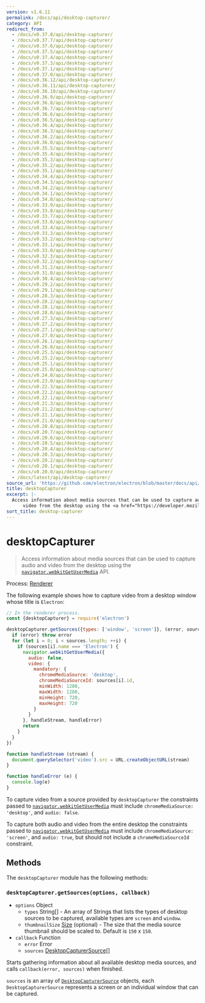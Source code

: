 ```yaml
---
version: v1.6.11
permalink: /docs/api/desktop-capturer/
category: API
redirect_from:
  - /docs/v0.37.8/api/desktop-capturer/
  - /docs/v0.37.7/api/desktop-capturer/
  - /docs/v0.37.6/api/desktop-capturer/
  - /docs/v0.37.5/api/desktop-capturer/
  - /docs/v0.37.4/api/desktop-capturer/
  - /docs/v0.37.3/api/desktop-capturer/
  - /docs/v0.37.1/api/desktop-capturer/
  - /docs/v0.37.0/api/desktop-capturer/
  - /docs/v0.36.12/api/desktop-capturer/
  - /docs/v0.36.11/api/desktop-capturer/
  - /docs/v0.36.10/api/desktop-capturer/
  - /docs/v0.36.9/api/desktop-capturer/
  - /docs/v0.36.8/api/desktop-capturer/
  - /docs/v0.36.7/api/desktop-capturer/
  - /docs/v0.36.6/api/desktop-capturer/
  - /docs/v0.36.5/api/desktop-capturer/
  - /docs/v0.36.4/api/desktop-capturer/
  - /docs/v0.36.3/api/desktop-capturer/
  - /docs/v0.36.2/api/desktop-capturer/
  - /docs/v0.36.0/api/desktop-capturer/
  - /docs/v0.35.5/api/desktop-capturer/
  - /docs/v0.35.4/api/desktop-capturer/
  - /docs/v0.35.3/api/desktop-capturer/
  - /docs/v0.35.2/api/desktop-capturer/
  - /docs/v0.35.1/api/desktop-capturer/
  - /docs/v0.34.4/api/desktop-capturer/
  - /docs/v0.34.3/api/desktop-capturer/
  - /docs/v0.34.2/api/desktop-capturer/
  - /docs/v0.34.1/api/desktop-capturer/
  - /docs/v0.34.0/api/desktop-capturer/
  - /docs/v0.33.9/api/desktop-capturer/
  - /docs/v0.33.8/api/desktop-capturer/
  - /docs/v0.33.7/api/desktop-capturer/
  - /docs/v0.33.6/api/desktop-capturer/
  - /docs/v0.33.4/api/desktop-capturer/
  - /docs/v0.33.3/api/desktop-capturer/
  - /docs/v0.33.2/api/desktop-capturer/
  - /docs/v0.33.1/api/desktop-capturer/
  - /docs/v0.33.0/api/desktop-capturer/
  - /docs/v0.32.3/api/desktop-capturer/
  - /docs/v0.32.2/api/desktop-capturer/
  - /docs/v0.31.2/api/desktop-capturer/
  - /docs/v0.31.0/api/desktop-capturer/
  - /docs/v0.30.4/api/desktop-capturer/
  - /docs/v0.29.2/api/desktop-capturer/
  - /docs/v0.29.1/api/desktop-capturer/
  - /docs/v0.28.3/api/desktop-capturer/
  - /docs/v0.28.2/api/desktop-capturer/
  - /docs/v0.28.1/api/desktop-capturer/
  - /docs/v0.28.0/api/desktop-capturer/
  - /docs/v0.27.3/api/desktop-capturer/
  - /docs/v0.27.2/api/desktop-capturer/
  - /docs/v0.27.1/api/desktop-capturer/
  - /docs/v0.27.0/api/desktop-capturer/
  - /docs/v0.26.1/api/desktop-capturer/
  - /docs/v0.26.0/api/desktop-capturer/
  - /docs/v0.25.3/api/desktop-capturer/
  - /docs/v0.25.2/api/desktop-capturer/
  - /docs/v0.25.1/api/desktop-capturer/
  - /docs/v0.25.0/api/desktop-capturer/
  - /docs/v0.24.0/api/desktop-capturer/
  - /docs/v0.23.0/api/desktop-capturer/
  - /docs/v0.22.3/api/desktop-capturer/
  - /docs/v0.22.2/api/desktop-capturer/
  - /docs/v0.22.1/api/desktop-capturer/
  - /docs/v0.21.3/api/desktop-capturer/
  - /docs/v0.21.2/api/desktop-capturer/
  - /docs/v0.21.1/api/desktop-capturer/
  - /docs/v0.21.0/api/desktop-capturer/
  - /docs/v0.20.8/api/desktop-capturer/
  - /docs/v0.20.7/api/desktop-capturer/
  - /docs/v0.20.6/api/desktop-capturer/
  - /docs/v0.20.5/api/desktop-capturer/
  - /docs/v0.20.4/api/desktop-capturer/
  - /docs/v0.20.3/api/desktop-capturer/
  - /docs/v0.20.2/api/desktop-capturer/
  - /docs/v0.20.1/api/desktop-capturer/
  - /docs/v0.20.0/api/desktop-capturer/
  - /docs/latest/api/desktop-capturer/
source_url: 'https://github.com/electron/electron/blob/master/docs/api/desktop-capturer.md'
title: desktopCapturer
excerpt: |-
  Access information about media sources that can be used to capture audio and
      video from the desktop using the <a href="https://developer.mozilla.org/en/docs/Web/API/Navigator/getUserMedia"><code>navigator.webkitGetUserMedia</code></a> API.
sort_title: desktop-capturer
---
```




<!--


                                      ::::
                                    :o+//+o:
                                    +o    oo-
                                    :o+//oo/+o/
                                      -::-   -oo:
                                               /s/
                      -::::::::-                :s/  :::--
                  :+oo+////////+:        -:/+oo/ :s:-///++oo+:
                /o+:                -/+oo+/:-     +o-      -:+o:
               /s:              -:+o+/:           -o+         :s/
              -s/            -/oo/:                /s-         +s-
              -s/         -/oo/-                   -s/         /s-
               oo       :+o/-                       oo         oo
               -s/    :oo/                          /s-       /s-
                :s/ :oo:              -::-          /s-      /s:
                  -+o/               /ssss/         :s:    -+o-
                 :o+--               /ssss/         :s:   :o+-
                :s/  +o:              -::-          /s-   --
               -s/    :+o/-                         /s-
               oo       -+o+-                       oo
              -s/         -/oo/-                   -s/
             -+soo+:         -/oo/:                /s-      /oooo+-
             o+   :s:           -:+o+/:-          -o+      /s:  -oo
             oo:--/s:       ::      -:+oo+/:-     -/-      /s/--:o+
              :+++/-        :s:          -:/+ooo++//////++oo//+o+:
                             /s:                --::::::--
                              /s/              /s-
                               :oo:          :oo:
                                 /oo/-    -/oo/
                                   -/+oooo+/-





                   _______  _______  _______  _______  __
                  |       ||       ||       ||       ||  |
                  |  _____||_     _||   _   ||    _  ||  |
                  | |_____   |   |  |  | |  ||   |_| ||  |
                  |_____  |  |   |  |  |_|  ||    ___||__|
                   _____| |  |   |  |       ||   |     __
                  |_______|  |___|  |_______||___|    |__|


    This file is generated automatically, so it should not be edited.

    To make changes, head over to the electron/electron repository:

    https://github.com/electron/electron/blob/master/docs/api/desktop-capturer.md

    Thanks!

-->
# desktopCapturer

> Access information about media sources that can be used to capture audio and video from the desktop using the [`navigator.webkitGetUserMedia`](https://developer.mozilla.org/en/docs/Web/API/Navigator/getUserMedia) API.

Process: [Renderer]({{site.baseurl}}/docs/glossary#renderer-process)

The following example shows how to capture video from a desktop window whose title is `Electron`:

```javascript
// In the renderer process.
const {desktopCapturer} = require('electron')

desktopCapturer.getSources({types: ['window', 'screen']}, (error, sources) => {
  if (error) throw error
  for (let i = 0; i < sources.length; ++i) {
    if (sources[i].name === 'Electron') {
      navigator.webkitGetUserMedia({
        audio: false,
        video: {
          mandatory: {
            chromeMediaSource: 'desktop',
            chromeMediaSourceId: sources[i].id,
            minWidth: 1280,
            maxWidth: 1280,
            minHeight: 720,
            maxHeight: 720
          }
        }
      }, handleStream, handleError)
      return
    }
  }
})

function handleStream (stream) {
  document.querySelector('video').src = URL.createObjectURL(stream)
}

function handleError (e) {
  console.log(e)
}
```

To capture video from a source provided by `desktopCapturer` the constraints passed to [`navigator.webkitGetUserMedia`](https://developer.mozilla.org/en/docs/Web/API/Navigator/getUserMedia) must include `chromeMediaSource: 'desktop'`, and `audio: false`.

To capture both audio and video from the entire desktop the constraints passed to [`navigator.webkitGetUserMedia`](https://developer.mozilla.org/en/docs/Web/API/Navigator/getUserMedia) must include `chromeMediaSource: 'screen'`, and `audio: true`, but should not include a `chromeMediaSourceId` constraint.

## Methods

The `desktopCapturer` module has the following methods:

### `desktopCapturer.getSources(options, callback)`

*   `options` Object
    *   `types` String[] - An array of Strings that lists the types of desktop sources to be captured, available types are `screen` and `window`.
    *   `thumbnailSize` [Size]({{site.baseurl}}/docs/api/structures/size) (optional) - The size that the media source thumbnail should be scaled to. Default is `150` x `150`.
*   `callback` Function
    *   `error` Error
    *   `sources` [DesktopCapturerSource[]]({{site.baseurl}}/docs/api/structures/desktop-capturer-source)

Starts gathering information about all available desktop media sources, and calls `callback(error, sources)` when finished.

`sources` is an array of [`DesktopCapturerSource`]({{site.baseurl}}/docs/api/structures/desktop-capturer-source) objects, each `DesktopCapturerSource` represents a screen or an individual window that can be captured.
